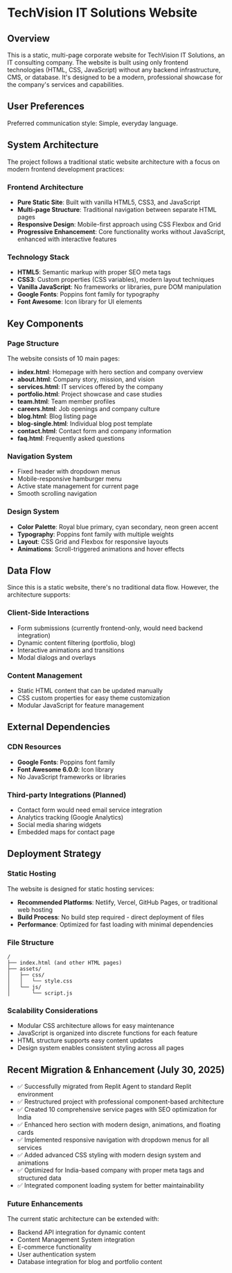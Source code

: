 # TechVision IT Solutions Website

## Overview
This is a static, multi-page corporate website for TechVision IT Solutions, an IT consulting company. The website is built using only frontend technologies (HTML, CSS, JavaScript) without any backend infrastructure, CMS, or database. It's designed to be a modern, professional showcase for the company's services and capabilities.

## User Preferences
Preferred communication style: Simple, everyday language.

## System Architecture
The project follows a traditional static website architecture with a focus on modern frontend development practices:

### Frontend Architecture
- **Pure Static Site**: Built with vanilla HTML5, CSS3, and JavaScript
- **Multi-page Structure**: Traditional navigation between separate HTML pages
- **Responsive Design**: Mobile-first approach using CSS Flexbox and Grid
- **Progressive Enhancement**: Core functionality works without JavaScript, enhanced with interactive features

### Technology Stack
- **HTML5**: Semantic markup with proper SEO meta tags
- **CSS3**: Custom properties (CSS variables), modern layout techniques
- **Vanilla JavaScript**: No frameworks or libraries, pure DOM manipulation
- **Google Fonts**: Poppins font family for typography
- **Font Awesome**: Icon library for UI elements

## Key Components

### Page Structure
The website consists of 10 main pages:
- **index.html**: Homepage with hero section and company overview
- **about.html**: Company story, mission, and vision
- **services.html**: IT services offered by the company
- **portfolio.html**: Project showcase and case studies
- **team.html**: Team member profiles
- **careers.html**: Job openings and company culture
- **blog.html**: Blog listing page
- **blog-single.html**: Individual blog post template
- **contact.html**: Contact form and company information
- **faq.html**: Frequently asked questions

### Navigation System
- Fixed header with dropdown menus
- Mobile-responsive hamburger menu
- Active state management for current page
- Smooth scrolling navigation

### Design System
- **Color Palette**: Royal blue primary, cyan secondary, neon green accent
- **Typography**: Poppins font family with multiple weights
- **Layout**: CSS Grid and Flexbox for responsive layouts
- **Animations**: Scroll-triggered animations and hover effects

## Data Flow
Since this is a static website, there's no traditional data flow. However, the architecture supports:

### Client-Side Interactions
- Form submissions (currently frontend-only, would need backend integration)
- Dynamic content filtering (portfolio, blog)
- Interactive animations and transitions
- Modal dialogs and overlays

### Content Management
- Static HTML content that can be updated manually
- CSS custom properties for easy theme customization
- Modular JavaScript for feature management

## External Dependencies

### CDN Resources
- **Google Fonts**: Poppins font family
- **Font Awesome 6.0.0**: Icon library
- No JavaScript frameworks or libraries

### Third-party Integrations (Planned)
- Contact form would need email service integration
- Analytics tracking (Google Analytics)
- Social media sharing widgets
- Embedded maps for contact page

## Deployment Strategy

### Static Hosting
The website is designed for static hosting services:
- **Recommended Platforms**: Netlify, Vercel, GitHub Pages, or traditional web hosting
- **Build Process**: No build step required - direct deployment of files
- **Performance**: Optimized for fast loading with minimal dependencies

### File Structure
```
/
├── index.html (and other HTML pages)
├── assets/
│   ├── css/
│   │   └── style.css
│   └── js/
│       └── script.js
```

### Scalability Considerations
- Modular CSS architecture allows for easy maintenance
- JavaScript is organized into discrete functions for each feature
- HTML structure supports easy content updates
- Design system enables consistent styling across all pages

## Recent Migration & Enhancement (July 30, 2025)
- ✅ Successfully migrated from Replit Agent to standard Replit environment
- ✅ Restructured project with professional component-based architecture  
- ✅ Created 10 comprehensive service pages with SEO optimization for India
- ✅ Enhanced hero section with modern design, animations, and floating cards
- ✅ Implemented responsive navigation with dropdown menus for all services
- ✅ Added advanced CSS styling with modern design system and animations
- ✅ Optimized for India-based company with proper meta tags and structured data
- ✅ Integrated component loading system for better maintainability

### Future Enhancements
The current static architecture can be extended with:
- Backend API integration for dynamic content
- Content Management System integration
- E-commerce functionality
- User authentication system
- Database integration for blog and portfolio content